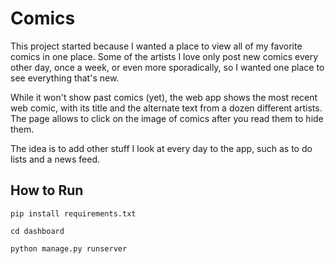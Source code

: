 # Comics
This project started because I wanted a place to view all of my favorite comics in one place. Some of the artists I love only post new comics every other day, once a week, or even more sporadically, so I wanted one place to see everything that's new.

While it won't show past comics (yet), the web app shows the most recent web comic, with its title and the alternate text from a dozen different artists. The page allows to click on the image of comics after you read them to hide them.

The idea is to add other stuff I look at every day to the app, such as to do lists and a news feed.

## How to Run

` pip install requirements.txt `

` cd dashboard `

` python manage.py runserver `